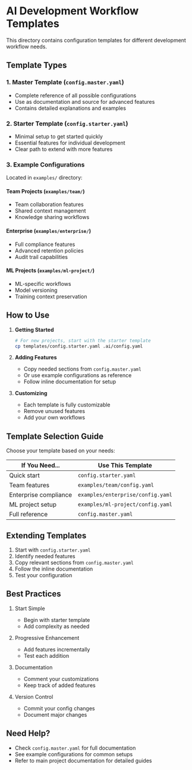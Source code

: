 # AI Development Workflow Templates

This directory contains configuration templates for different development workflow needs.

## Template Types

### 1. Master Template (`config.master.yaml`)
- Complete reference of all possible configurations
- Use as documentation and source for advanced features
- Contains detailed explanations and examples

### 2. Starter Template (`config.starter.yaml`)
- Minimal setup to get started quickly
- Essential features for individual development
- Clear path to extend with more features

### 3. Example Configurations
Located in `examples/` directory:

#### Team Projects (`examples/team/`)
- Team collaboration features
- Shared context management
- Knowledge sharing workflows

#### Enterprise (`examples/enterprise/`)
- Full compliance features
- Advanced retention policies
- Audit trail capabilities

#### ML Projects (`examples/ml-project/`)
- ML-specific workflows
- Model versioning
- Training context preservation

## How to Use

1. **Getting Started**
   ```bash
   # For new projects, start with the starter template
   cp templates/config.starter.yaml .ai/config.yaml
   ```

2. **Adding Features**
   - Copy needed sections from `config.master.yaml`
   - Or use example configurations as reference
   - Follow inline documentation for setup

3. **Customizing**
   - Each template is fully customizable
   - Remove unused features
   - Add your own workflows

## Template Selection Guide

Choose your template based on your needs:

| If You Need... | Use This Template |
|----------------|-------------------|
| Quick start | `config.starter.yaml` |
| Team features | `examples/team/config.yaml` |
| Enterprise compliance | `examples/enterprise/config.yaml` |
| ML project setup | `examples/ml-project/config.yaml` |
| Full reference | `config.master.yaml` |

## Extending Templates

1. Start with `config.starter.yaml`
2. Identify needed features
3. Copy relevant sections from `config.master.yaml`
4. Follow the inline documentation
5. Test your configuration

## Best Practices

1. Start Simple
   - Begin with starter template
   - Add complexity as needed

2. Progressive Enhancement
   - Add features incrementally
   - Test each addition

3. Documentation
   - Comment your customizations
   - Keep track of added features

4. Version Control
   - Commit your config changes
   - Document major changes

## Need Help?

- Check `config.master.yaml` for full documentation
- See example configurations for common setups
- Refer to main project documentation for detailed guides
